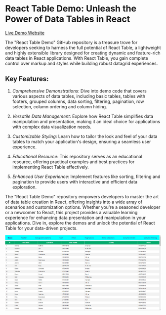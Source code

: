 React Table Demo: Unleash the Power of Data Tables in React
===========================================================  

[Live Demo Website](https://utkarsh-react-table-demo.netlify.app/)  

The "React Table Demo" GitHub repository is a treasure trove for developers seeking to harness the full potential of React Table, a lightweight and highly extensible library designed for creating dynamic and feature-rich data tables in React applications. With React Table, you gain complete control over markup and styles while building robust datagrid experiences.

## Key Features:

1. *Comprehensive Demonstrations*: Dive into demo code that covers various aspects of data tables, including basic tables, tables with footers, grouped columns, data sorting, filtering, pagination, row selection, column ordering and column hiding.

2. *Versatile Data Management*: Explore how React Table simplifies data manipulation and presentation, making it an ideal choice for applications with complex data visualization needs.

3. *Customizable Styling*: Learn how to tailor the look and feel of your data tables to match your application's design, ensuring a seamless user experience.

4. *Educational Resource*: This repository serves as an educational resource, offering practical examples and best practices for implementing React Table effectively.

5. *Enhanced User Experience*: Implement features like sorting, filtering and pagination to provide users with interactive and efficient data exploration.

The "React Table Demo" repository empowers developers to master the art of data table creation in React, offering insights into a wide array of scenarios and customization options. Whether you're a seasoned developer or a newcomer to React, this project provides a valuable learning experience for enhancing data presentation and manipulation in your applications. Dive in, explore the demos and unlock the potential of React Table for your data-driven projects.

![Welcome Page](./assets/welcome-page.png)  
